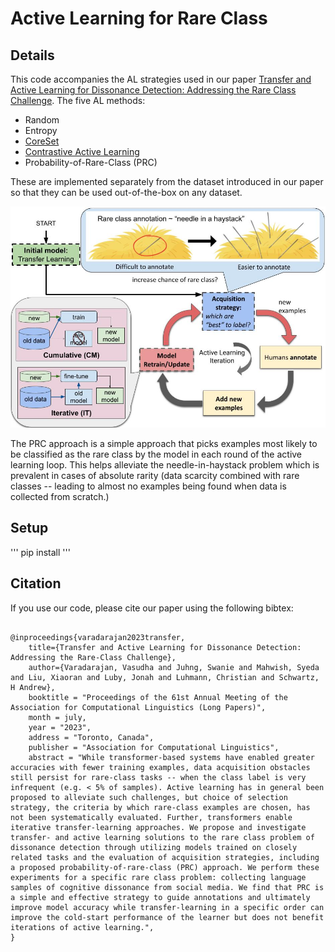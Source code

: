 # Active Learning for Rare Class
## Details

This code accompanies the AL strategies used in our paper [Transfer and Active Learning for Dissonance Detection: Addressing the Rare Class Challenge](https://arxiv.org/abs/2305.02459). The five AL methods: 

* Random
* Entropy
* [CoreSet](https://arxiv.org/abs/1708.00489v4)
* [Contrastive Active Learning](https://aclanthology.org/2021.emnlp-main.51/)
* Probability-of-Rare-Class (PRC)

These are implemented separately from the dataset introduced in our paper so that they can be used out-of-the-box on any dataset.

![Active learning with needle in haystack](./images/needle_in_haystack.jpg)

The PRC approach is a simple approach that picks examples most likely to be classified as the rare class by the model in each round of the active learning loop. This helps alleviate the needle-in-haystack problem which is prevalent in cases of absolute rarity (data scarcity combined with rare classes -- leading to almost no examples being found when data is collected from scratch.)

## Setup

'''
pip install 
'''

## Citation

If you use our code, please cite our paper using the following bibtex:

```

@inproceedings{varadarajan2023transfer,
    title={Transfer and Active Learning for Dissonance Detection: Addressing the Rare-Class Challenge},
    author={Varadarajan, Vasudha and Juhng, Swanie and Mahwish, Syeda and Liu, Xiaoran and Luby, Jonah and Luhmann, Christian and Schwartz, H Andrew},
    booktitle = "Proceedings of the 61st Annual Meeting of the Association for Computational Linguistics (Long Papers)",
    month = july,
    year = "2023",
    address = "Toronto, Canada",
    publisher = "Association for Computational Linguistics",
    abstract = "While transformer-based systems have enabled greater accuracies with fewer training examples, data acquisition obstacles still persist for rare-class tasks -- when the class label is very infrequent (e.g. < 5% of samples). Active learning has in general been proposed to alleviate such challenges, but choice of selection strategy, the criteria by which rare-class examples are chosen, has not been systematically evaluated. Further, transformers enable iterative transfer-learning approaches. We propose and investigate transfer- and active learning solutions to the rare class problem of dissonance detection through utilizing models trained on closely related tasks and the evaluation of acquisition strategies, including a proposed probability-of-rare-class (PRC) approach. We perform these experiments for a specific rare class problem: collecting language samples of cognitive dissonance from social media. We find that PRC is a simple and effective strategy to guide annotations and ultimately improve model accuracy while transfer-learning in a specific order can improve the cold-start performance of the learner but does not benefit iterations of active learning.",
}

```
